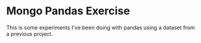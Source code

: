 # Mongo Pandas Exercise
 This is some experiments I've been doing with pandas using a dataset from a previous project.
